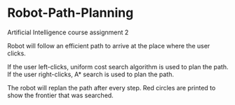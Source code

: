 # Robot-Path-Planning
Artificial Intelligence course assignment 2

Robot will follow an efficient path to arrive at the place where the user clicks.

If the user left-clicks, uniform cost search algorithm is used to plan the path.
If the user right-clicks, A* search is used to plan the path.

The robot will replan the path after every step.
Red circles are printed to show the frontier that was searched.
